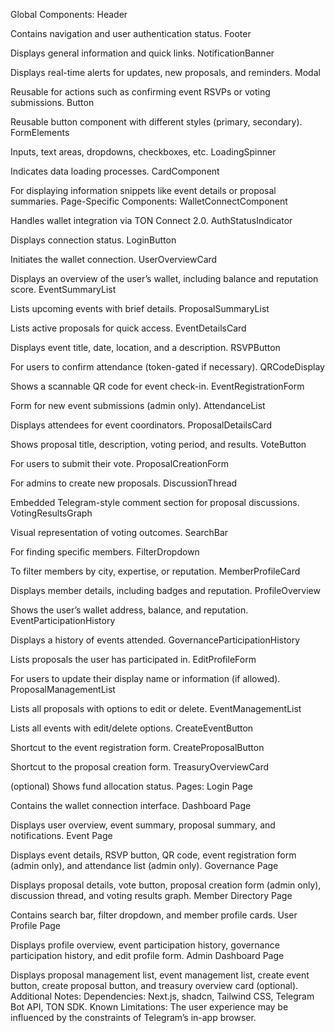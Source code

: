 Global Components:
Header

Contains navigation and user authentication status.
Footer

Displays general information and quick links.
NotificationBanner

Displays real-time alerts for updates, new proposals, and reminders.
Modal

Reusable for actions such as confirming event RSVPs or voting submissions.
Button

Reusable button component with different styles (primary, secondary).
FormElements

Inputs, text areas, dropdowns, checkboxes, etc.
LoadingSpinner

Indicates data loading processes.
CardComponent

For displaying information snippets like event details or proposal summaries.
Page-Specific Components:
WalletConnectComponent

Handles wallet integration via TON Connect 2.0.
AuthStatusIndicator

Displays connection status.
LoginButton

Initiates the wallet connection.
UserOverviewCard

Displays an overview of the user’s wallet, including balance and reputation score.
EventSummaryList

Lists upcoming events with brief details.
ProposalSummaryList

Lists active proposals for quick access.
EventDetailsCard

Displays event title, date, location, and a description.
RSVPButton

For users to confirm attendance (token-gated if necessary).
QRCodeDisplay

Shows a scannable QR code for event check-in.
EventRegistrationForm

Form for new event submissions (admin only).
AttendanceList

Displays attendees for event coordinators.
ProposalDetailsCard

Shows proposal title, description, voting period, and results.
VoteButton

For users to submit their vote.
ProposalCreationForm

For admins to create new proposals.
DiscussionThread

Embedded Telegram-style comment section for proposal discussions.
VotingResultsGraph

Visual representation of voting outcomes.
SearchBar

For finding specific members.
FilterDropdown

To filter members by city, expertise, or reputation.
MemberProfileCard

Displays member details, including badges and reputation.
ProfileOverview

Shows the user’s wallet address, balance, and reputation.
EventParticipationHistory

Displays a history of events attended.
GovernanceParticipationHistory

Lists proposals the user has participated in.
EditProfileForm

For users to update their display name or information (if allowed).
ProposalManagementList

Lists all proposals with options to edit or delete.
EventManagementList

Lists all events with edit/delete options.
CreateEventButton

Shortcut to the event registration form.
CreateProposalButton

Shortcut to the proposal creation form.
TreasuryOverviewCard

(optional) Shows fund allocation status.
Pages:
Login Page

Contains the wallet connection interface.
Dashboard Page

Displays user overview, event summary, proposal summary, and notifications.
Event Page

Displays event details, RSVP button, QR code, event registration form (admin only), and attendance list (admin only).
Governance Page

Displays proposal details, vote button, proposal creation form (admin only), discussion thread, and voting results graph.
Member Directory Page

Contains search bar, filter dropdown, and member profile cards.
User Profile Page

Displays profile overview, event participation history, governance participation history, and edit profile form.
Admin Dashboard Page

Displays proposal management list, event management list, create event button, create proposal button, and treasury overview card (optional).
Additional Notes:
Dependencies: Next.js, shadcn, Tailwind CSS, Telegram Bot API, TON SDK.
Known Limitations: The user experience may be influenced by the constraints of Telegram’s in-app browser.